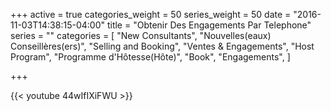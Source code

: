 +++
active = true
categories_weight = 50
series_weight = 50
date = "2016-11-03T14:38:15-04:00"
title = "Obtenir Des Engagements Par Telephone"
series = ""
categories = [
  "New Consultants",
  "Nouvelles(eaux) Conseillères(ers)",
  "Selling and Booking",
  "Ventes & Engagements",
  "Host Program",
  "Programme d'Hôtesse(Hôte)",
  "Book",
  "Engagements",
]

+++

{{< youtube 44wIfIXiFWU >}}
